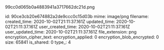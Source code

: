 99cc0d065b0a4883941a3717662dc21d.png

id: 90ce3cb20e674882a2de9ccc0c15d03b
mime: image/png
filename: 
created_time: 2020-10-02T21:11:37.161Z
updated_time: 2020-10-02T21:11:37.161Z
user_created_time: 2020-10-02T21:11:37.161Z
user_updated_time: 2020-10-02T21:11:37.161Z
file_extension: png
encryption_cipher_text: 
encryption_applied: 0
encryption_blob_encrypted: 0
size: 65841
is_shared: 0
type_: 4